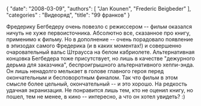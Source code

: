 {
   "date": "2008-03-09",
   "authors": [
      "Jan Kounen",
      "Frederic Beigbeder"
   ],
   "categories" : "Видеоряд",
   "title": "99 франков"
}

Фредерику Бегбедеру очень повезло с режиссером -- фильм оказался ничуть не хуже первоисточника. Абсолютно все, сказанное про книгу, применимо к фильму. Но в дополнение -- очень порадовало появление в эпизодах самого Фредерика (и в каких моментах!) и совершенно очаровательный вальс Штраусса на белом кабриолете. Альтернативная концовка Бегбедера тоже присутствует, но лишь в качестве "дежурного дерьма для заказчика", беспроигрышного альтернативного хеппи-энда. Он лишь ненадолго мелькает в голове главного героя перед окончательным и бесповоротным финалом. Так что фильм в этом смысле более цельный, окончательный -- и это хорошо. На редкость удачная экранизация. Не понравится лишь тем, кто не оценил книгу, но пошел, тем не менее, в кино -- интересно, а что он хотел увидеть? :)
